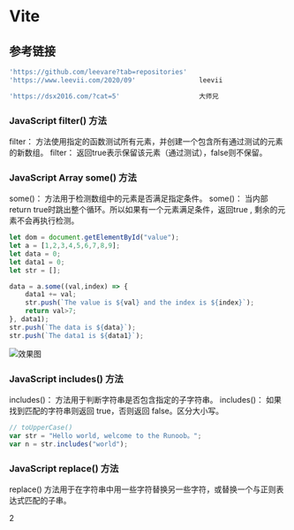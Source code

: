 # Vite

## 参考链接

```js
'https://github.com/leevare?tab=repositories'
'https://www.leevii.com/2020/09'                leevii

'https://dsx2016.com/?cat=5'                    大师兄
```

### JavaScript filter() 方法

filter： 方法使用指定的函数测试所有元素，并创建一个包含所有通过测试的元素的新数组。
filter： 返回true表示保留该元素（通过测试），false则不保留。

### JavaScript Array some() 方法

some()： 方法用于检测数组中的元素是否满足指定条件。
some()： 当内部return true时跳出整个循环。所以如果有一个元素满足条件，返回true , 剩余的元素不会再执行检测。

```js
let dom = document.getElementById("value");
let a = [1,2,3,4,5,6,7,8,9];
let data = 0;
let data1 = 0;
let str = [];

data = a.some((val,index) => {
    data1 += val;
    str.push(`The value is ${val} and the index is ${index}`);
    return val>7;
}, data1);
str.push(`The data is ${data}`);
str.push(`The data1 is ${data1}`);
```

![效果图](https://img-blog.csdnimg.cn/20200831155833861.bmp)

### JavaScript includes() 方法

includes()： 方法用于判断字符串是否包含指定的子字符串。
includes()： 如果找到匹配的字符串则返回 true，否则返回 false。区分大小写。

```js
// toUpperCase()
var str = "Hello world, welcome to the Runoob。";
var n = str.includes("world");
```

### JavaScript replace() 方法

replace() 方法用于在字符串中用一些字符替换另一些字符，或替换一个与正则表达式匹配的子串。

2
